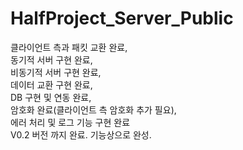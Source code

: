 # HalfProject_Server_Public
클라이언트 측과 패킷 교환 완료, <br>
동기적 서버 구현 완료, <br>
비동기적 서버 구현 완료, <br>
데이터 교환 구현 완료, <br>
DB 구현 및 연동 완료, <br>
암호화 완료(클라이언트 측 암호화 추가 필요), <br>
에러 처리 및 로그 기능 구현 완료 <br>
V0.2 버전 까지 완료. 기능상으로 완성. <br>
